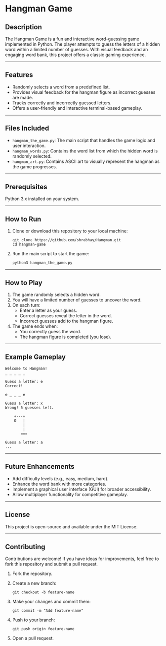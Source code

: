 # Hangman Game
## Description
The Hangman Game is a fun and interactive word-guessing game implemented in Python. The player attempts to guess the letters of a hidden word within a limited number of guesses. With visual feedback and an engaging word bank, this project offers a classic gaming experience.

---

## Features
* Randomly selects a word from a predefined list.
* Provides visual feedback for the hangman figure as incorrect guesses are made.
* Tracks correctly and incorrectly guessed letters.
* Offers a user-friendly and interactive terminal-based gameplay.

---

## Files Included
* `hangman_the_game.py`: The main script that handles the game logic and user interaction.
* `hangman_words.py`: Contains the word list from which the hidden word is randomly selected.
* `hangman_art.py`: Contains ASCII art to visually represent the hangman as the game progresses.

---

## Prerequisites
Python 3.x installed on your system.

---

## How to Run
1. Clone or download this repository to your local machine:
    ```shell
    git clone https://github.com/shrabhay/Hangman.git
    cd hangman-game
    ```

2. Run the main script to start the game:
    ```shell
    python3 hangman_the_game.py
    ```

---

## How to Play
1. The game randomly selects a hidden word.
2. You will have a limited number of guesses to uncover the word.
3. On each turn:
   * Enter a letter as your guess.
   * Correct guesses reveal the letter in the word.
   * Incorrect guesses add to the hangman figure.
4. The game ends when:
   * You correctly guess the word.
   * The hangman figure is completed (you lose).

---

## Example Gameplay
```
Welcome to Hangman!
_ _ _ _ _

Guess a letter: e
Correct!

e _ _ _ e

Guess a letter: x
Wrong! 5 guesses left.

    +---+
    O   |
        |
        |
       ===

Guess a letter: a
...
```

---

## Future Enhancements
* Add difficulty levels (e.g., easy, medium, hard).
* Enhance the word bank with more categories.
* Implement a graphical user interface (GUI) for broader accessibility.
* Allow multiplayer functionality for competitive gameplay.

---

## License
This project is open-source and available under the MIT License.

---

## Contributing
Contributions are welcome! If you have ideas for improvements, feel free to fork this repository and submit a pull request.
1. Fork the repository.
2. Create a new branch:
    ```shell
    git checkout -b feature-name
    ```

3. Make your changes and commit them:
    ```
    git commit -m "Add feature-name"
    ```

4. Push to your branch:
    ```shell
    git push origin feature-name
    ```

5. Open a pull request.
